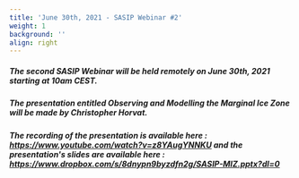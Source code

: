 ```yaml
---
title: 'June 30th, 2021 - SASIP Webinar #2'
weight: 1
background: ''
align: right
---
```


##### The second SASIP Webinar will be held remotely on June 30th, 2021 starting at 10am CEST.

##### The presentation entitled *Observing and Modelling the Marginal Ice Zone* will be made by **Christopher Horvat**.

##### The recording of the presentation is available here : https://www.youtube.com/watch?v=z8YAugYNNKU and the presentation's slides are available here : https://www.dropbox.com/s/8dnypn9byzdfn2g/SASIP-MIZ.pptx?dl=0
